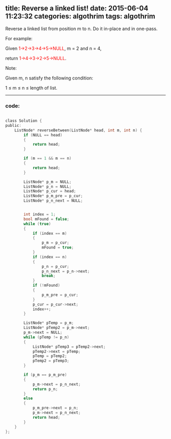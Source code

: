 title:  Reverse a linked list!
date:   2015-06-04 11:23:32
categories: algothrim
tags: algothrim
---


 Reverse a linked list from position m to n. Do it in-place and in one-pass.


For example:

Given <font color=red>1->2->3->4->5->NULL</font>, m = 2 and n = 4,


return <font color=red>1->4->3->2->5->NULL</font>.

Note:

Given m, n satisfy the following condition:

1 ≤ m ≤ n ≤ length of list. 


----------




### code:

``` c

class Solution {
public:
    ListNode* reverseBetween(ListNode* head, int m, int n) {
        if (NULL == head)
        {
            return head;
        }

        if (m == 1 && m == n)
        {
            return head;
        }

        ListNode* p_m = NULL;
        ListNode* p_n = NULL;
        ListNode* p_cur = head;
        ListNode* p_m_pre = p_cur;
        ListNode* p_n_next = NULL;


        int index = 1;
        bool mFound = false;
        while (true)
        {
            if (index == m)
            {
                p_m = p_cur;
                mFound = true;
            }
            if (index == n)
            {
                p_n = p_cur;
                p_n_next = p_n->next;
                break;
            }
            if (!mFound) 
            {
                p_m_pre = p_cur;
            }
            p_cur = p_cur->next;
            index++;
        }

        ListNode* pTemp = p_m;
        ListNode* pTemp2 = p_m->next;
        p_m->next = NULL;
        while (pTemp != p_n)
        {
            ListNode* pTemp3 = pTemp2->next;
            pTemp2->next = pTemp;
            pTemp = pTemp2;
            pTemp2 = pTemp3;
        }

        if (p_m == p_m_pre)
        {
            p_m->next = p_n_next;
            return p_n;
        }
        else
        {
            p_m_pre->next = p_n;
            p_m->next = p_n_next;
            return head;
        }
    }
};


```